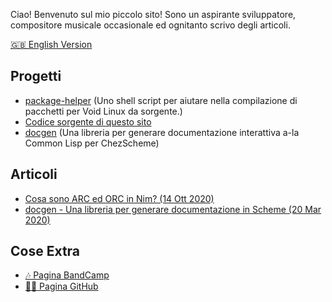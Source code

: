 Ciao! Benvenuto sul mio piccolo sito!
Sono un aspirante sviluppatore, compositore musicale occasionale ed ognitanto
scrivo degli articoli.

[🇬🇧 English Version](https://rc-05.github.io/index)

## Progetti

* [package-helper](https://github.com/rc-05/package-helper)
(Uno shell script per aiutare nella compilazione di pacchetti per Void Linux da sorgente.)
* [Codice sorgente di questo sito](https://github.com/rc-05/rc-05.github.io)
* [docgen](https://github.com/rc-05/docgen)
(Una libreria per generare documentazione interattiva a-la Common Lisp per ChezScheme)

## Articoli

* [Cosa sono ARC ed ORC in Nim? (14 Ott 2020)](https://rc-05.github.io/articoli/arc-orc-nim)
* [docgen - Una libreria per generare documentazione in Scheme (20 Mar 2020)](https://rc-05.github.io/articoli/docgen)

## Cose Extra

* [🎶 Pagina BandCamp](https://rc-05.bandcamp.com)
* [👨‍💻 Pagina GitHub](https://github.com/rc-05)
